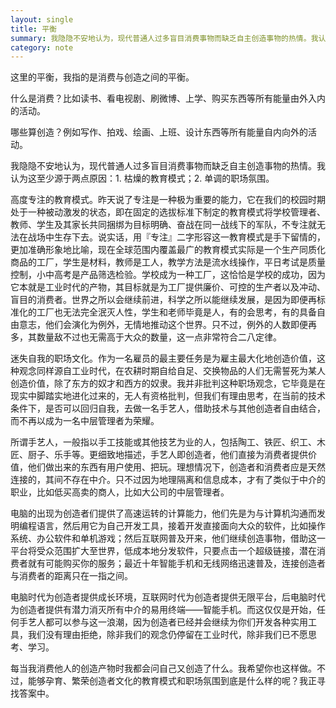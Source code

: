 ```yaml
---
layout: single
title: 平衡
summary: 我隐隐不安地认为，现代普通人过多盲目消费事物而缺乏自主创造事物的热情。我认为这至少源于两点原因：1. 枯燥的教育模式；2. 单调的职场氛围。
category: note
---
```


这里的平衡，我指的是消费与创造之间的平衡。

什么是消费？比如读书、看电视剧、刷微博、上学、购买东西等所有能量由外入内的活动。

哪些算创造？例如写作、拍戏、绘画、上班、设计东西等所有能量自内向外的活动。

我隐隐不安地认为，现代普通人过多盲目消费事物而缺乏自主创造事物的热情。我认为这至少源于两点原因：1. 枯燥的教育模式；2. 单调的职场氛围。

高度专注的教育模式。昨天说了专注是一种极为重要的能力，它在我们的校园时期处于一种被动激发的状态，即在固定的选拔标准下制定的教育模式将学校管理者、教师、学生及其家长共同捆绑为目标明确、奋战在同一战线下的军队，不专注就无法在战场中生存下去。说实话，用『专注』二字形容这一教育模式是手下留情的，更加准确形象地比喻，现在全球范围内覆盖最广的教育模式实际是一个生产同质化商品的工厂，学生是材料，教师是工人，教学方法是流水线操作，平日考试是质量控制，小中高考是产品筛选检验。学校成为一种工厂，这恰恰是学校的成功，因为它本就是工业时代的产物，其目标就是为工厂提供廉价、可控的生产者以及冲动、盲目的消费者。世界之所以会继续前进，科学之所以能继续发展，是因为即便再标准化的工厂也无法完全泯灭人性，学生和老师毕竟是人，有的会思考，有的具备自由意志，他们会演化为例外，无情地推动这个世界。只不过，例外的人数即便再多，其数量敌不过也无需高于大众的数量，这一点非常符合二八定律。

迷失自我的职场文化。作为一名雇员的最主要任务是为雇主最大化地创造价值，这种观念同样源自工业时代，在农耕时期自给自足、交换物品的人们无需誓死为某人创造价值，除了东方的奴才和西方的奴隶。我并非批判这种职场观念，它毕竟是在现实中脚踏实地进化过来的，无人有资格批判，但我们有理由思考，在当前的技术条件下，是否可以回归自我，去做一名手艺人，借助技术与其他创造者自由结合，而不再以成为一名中层管理者为荣耀。

所谓手艺人，一般指以手工技能或其他技艺为业的人，包括陶工、铁匠、织工、木匠、厨子、乐手等。更细致地描述，手艺人即创造者，他们直接为消费者提供价值，他们做出来的东西有用户使用、把玩。理想情况下，创造者和消费者应是天然连接的，其间不存在中介。只不过因为地理隔离和信息成本，才有了类似于中介的职业，比如低买高卖的商人，比如大公司的中层管理者。

电脑的出现为创造者们提供了高速运转的计算能力，他们先是为与计算机沟通而发明编程语言，然后用它为自己开发工具，接着开发直接面向大众的软件，比如操作系统、办公软件和单机游戏；然后互联网普及开来，他们继续创造事物，借助这一平台将受众范围扩大至世界，低成本地分发软件，只要点击一个超级链接，潜在消费者就有可能购买你的服务；最近十年智能手机和无线网络迅速普及，连接创造者与消费者的距离只在一指之间。

电脑时代为创造者提供成长环境，互联网时代为创造者提供无限平台，后电脑时代为创造者提供有潜力消灭所有中介的易用终端——智能手机。而这仅仅是开始，任何手艺人都可以参与这一浪潮，因为创造者已经并会继续为你们开发各种实用工具，我们没有理由拒绝，除非我们的观念仍停留在工业时代，除非我们已不愿思考、学习。

每当我消费他人的创造产物时我都会问自己又创造了什么。我希望你也这样做。不过，能够孕育、繁荣创造者文化的教育模式和职场氛围到底是什么样的呢？我正寻找答案中。
